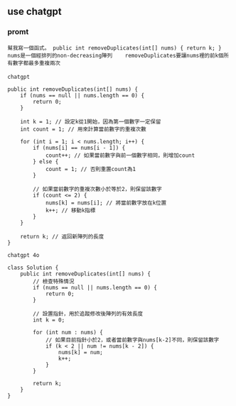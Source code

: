 ## use chatgpt

### promt
```幫我寫一個函式。 public int removeDuplicates(int[] nums) { return k; }    nums是一個經排列的non-decreasing陣列    removeDuplicates要讓nums裡的前k個所有數字都最多重複兩次```<br><br>
```chatgpt```
```
public int removeDuplicates(int[] nums) {
    if (nums == null || nums.length == 0) {
        return 0;
    }

    int k = 1; // 設定k從1開始，因為第一個數字一定保留
    int count = 1; // 用來計算當前數字的重複次數

    for (int i = 1; i < nums.length; i++) {
        if (nums[i] == nums[i - 1]) {
            count++; // 如果當前數字與前一個數字相同，則增加count
        } else {
            count = 1; // 否則重置count為1
        }

        // 如果當前數字的重複次數小於等於2，則保留該數字
        if (count <= 2) {
            nums[k] = nums[i]; // 將當前數字放在k位置
            k++; // 移動k指標
        }
    }

    return k; // 返回新陣列的長度
}

```
```chatgpt 4o```
```
class Solution {
    public int removeDuplicates(int[] nums) {
        // 檢查特殊情況
        if (nums == null || nums.length == 0) {
            return 0;
        }

        // 設置指針，用於追蹤修改後陣列的有效長度
        int k = 0;

        for (int num : nums) {
            // 如果目前指針小於2，或者當前數字與nums[k-2]不同，則保留該數字
            if (k < 2 || num != nums[k - 2]) {
                nums[k] = num;
                k++;
            }
        }

        return k;
    }
}
```
